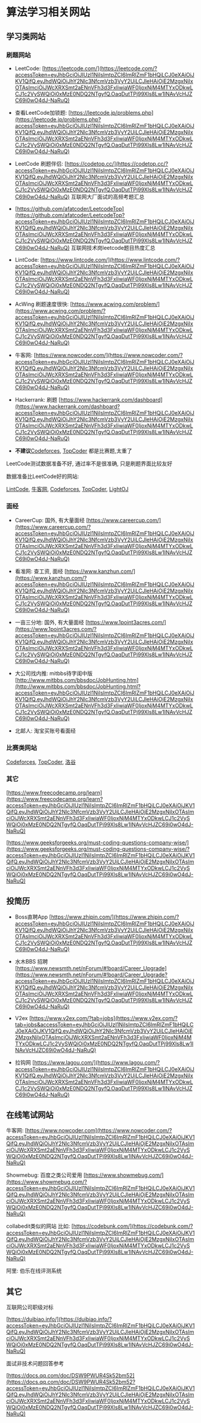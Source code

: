# 算法学习相关网站

## 学习类网站



### 刷题网站

- LeetCode: [https://leetcode.com/](https://leetcode.com/?accessToken=eyJhbGciOiJIUzI1NiIsImtpZCI6ImRlZmF1bHQiLCJ0eXAiOiJKV1QifQ.eyJhdWQiOiJhY2Nlc3NfcmVzb3VyY2UiLCJleHAiOjE2MzgxNjIxOTAsImciOiJWcXRXSmt2aENnVFh3d3FxIiwiaWF0IjoxNjM4MTYxODkwLCJ1c2VySWQiOi0xMzE0NDQ2NTgyfQ.OaqDutTPj99Xls8Lw1INAvVcHJZC69i0wO4dJ-NaRuQ)

- 查看LeetCode加锁题: [https://leetcode.jp/problems.php](https://leetcode.jp/problems.php?accessToken=eyJhbGciOiJIUzI1NiIsImtpZCI6ImRlZmF1bHQiLCJ0eXAiOiJKV1QifQ.eyJhdWQiOiJhY2Nlc3NfcmVzb3VyY2UiLCJleHAiOjE2MzgxNjIxOTAsImciOiJWcXRXSmt2aENnVFh3d3FxIiwiaWF0IjoxNjM4MTYxODkwLCJ1c2VySWQiOi0xMzE0NDQ2NTgyfQ.OaqDutTPj99Xls8Lw1INAvVcHJZC69i0wO4dJ-NaRuQ)

- LeetCode 刷题伴侣: [https://codetop.cc/](https://codetop.cc/?accessToken=eyJhbGciOiJIUzI1NiIsImtpZCI6ImRlZmF1bHQiLCJ0eXAiOiJKV1QifQ.eyJhdWQiOiJhY2Nlc3NfcmVzb3VyY2UiLCJleHAiOjE2MzgxNjIxOTAsImciOiJWcXRXSmt2aENnVFh3d3FxIiwiaWF0IjoxNjM4MTYxODkwLCJ1c2VySWQiOi0xMzE0NDQ2NTgyfQ.OaqDutTPj99Xls8Lw1INAvVcHJZC69i0wO4dJ-NaRuQ) 互联网大厂面试的高频考题汇总

- [https://github.com/afatcoder/LeetcodeTop](https://github.com/afatcoder/LeetcodeTop?accessToken=eyJhbGciOiJIUzI1NiIsImtpZCI6ImRlZmF1bHQiLCJ0eXAiOiJKV1QifQ.eyJhdWQiOiJhY2Nlc3NfcmVzb3VyY2UiLCJleHAiOjE2MzgxNjIxOTAsImciOiJWcXRXSmt2aENnVFh3d3FxIiwiaWF0IjoxNjM4MTYxODkwLCJ1c2VySWQiOi0xMzE0NDQ2NTgyfQ.OaqDutTPj99Xls8Lw1INAvVcHJZC69i0wO4dJ-NaRuQ) 互联网技术岗leetcode题目热度汇总



- LintCode: [https://www.lintcode.com/](https://www.lintcode.com/?accessToken=eyJhbGciOiJIUzI1NiIsImtpZCI6ImRlZmF1bHQiLCJ0eXAiOiJKV1QifQ.eyJhdWQiOiJhY2Nlc3NfcmVzb3VyY2UiLCJleHAiOjE2MzgxNjIxOTAsImciOiJWcXRXSmt2aENnVFh3d3FxIiwiaWF0IjoxNjM4MTYxODkwLCJ1c2VySWQiOi0xMzE0NDQ2NTgyfQ.OaqDutTPj99Xls8Lw1INAvVcHJZC69i0wO4dJ-NaRuQ)

- AcWing 刷题速度很快: [https://www.acwing.com/problem/](https://www.acwing.com/problem/?accessToken=eyJhbGciOiJIUzI1NiIsImtpZCI6ImRlZmF1bHQiLCJ0eXAiOiJKV1QifQ.eyJhdWQiOiJhY2Nlc3NfcmVzb3VyY2UiLCJleHAiOjE2MzgxNjIxOTAsImciOiJWcXRXSmt2aENnVFh3d3FxIiwiaWF0IjoxNjM4MTYxODkwLCJ1c2VySWQiOi0xMzE0NDQ2NTgyfQ.OaqDutTPj99Xls8Lw1INAvVcHJZC69i0wO4dJ-NaRuQ)

- 牛客网: [https://www.nowcoder.com/](https://www.nowcoder.com/?accessToken=eyJhbGciOiJIUzI1NiIsImtpZCI6ImRlZmF1bHQiLCJ0eXAiOiJKV1QifQ.eyJhdWQiOiJhY2Nlc3NfcmVzb3VyY2UiLCJleHAiOjE2MzgxNjIxOTAsImciOiJWcXRXSmt2aENnVFh3d3FxIiwiaWF0IjoxNjM4MTYxODkwLCJ1c2VySWQiOi0xMzE0NDQ2NTgyfQ.OaqDutTPj99Xls8Lw1INAvVcHJZC69i0wO4dJ-NaRuQ)

- Hackerrank: 刷题 [https://www.hackerrank.com/dashboard](https://www.hackerrank.com/dashboard?accessToken=eyJhbGciOiJIUzI1NiIsImtpZCI6ImRlZmF1bHQiLCJ0eXAiOiJKV1QifQ.eyJhdWQiOiJhY2Nlc3NfcmVzb3VyY2UiLCJleHAiOjE2MzgxNjIxOTAsImciOiJWcXRXSmt2aENnVFh3d3FxIiwiaWF0IjoxNjM4MTYxODkwLCJ1c2VySWQiOi0xMzE0NDQ2NTgyfQ.OaqDutTPj99Xls8Lw1INAvVcHJZC69i0wO4dJ-NaRuQ)

- **不建议**[Codeforces](https://codeforces.com/?accessToken=eyJhbGciOiJIUzI1NiIsImtpZCI6ImRlZmF1bHQiLCJ0eXAiOiJKV1QifQ.eyJhdWQiOiJhY2Nlc3NfcmVzb3VyY2UiLCJleHAiOjE2MzgxNjIxOTAsImciOiJWcXRXSmt2aENnVFh3d3FxIiwiaWF0IjoxNjM4MTYxODkwLCJ1c2VySWQiOi0xMzE0NDQ2NTgyfQ.OaqDutTPj99Xls8Lw1INAvVcHJZC69i0wO4dJ-NaRuQ), [TopCoder](https://www.topcoder.com/?accessToken=eyJhbGciOiJIUzI1NiIsImtpZCI6ImRlZmF1bHQiLCJ0eXAiOiJKV1QifQ.eyJhdWQiOiJhY2Nlc3NfcmVzb3VyY2UiLCJleHAiOjE2MzgxNjIxOTAsImciOiJWcXRXSmt2aENnVFh3d3FxIiwiaWF0IjoxNjM4MTYxODkwLCJ1c2VySWQiOi0xMzE0NDQ2NTgyfQ.OaqDutTPj99Xls8Lw1INAvVcHJZC69i0wO4dJ-NaRuQ) 都是比赛题,太重了



LeetCode测试数据准备不好, 通过率不是很准确, 只是刷题界面比较友好

数据准备比LeetCode好的网站:

[LintCode](https://www.lintcode.com/?accessToken=eyJhbGciOiJIUzI1NiIsImtpZCI6ImRlZmF1bHQiLCJ0eXAiOiJKV1QifQ.eyJhdWQiOiJhY2Nlc3NfcmVzb3VyY2UiLCJleHAiOjE2MzgxNjIxOTAsImciOiJWcXRXSmt2aENnVFh3d3FxIiwiaWF0IjoxNjM4MTYxODkwLCJ1c2VySWQiOi0xMzE0NDQ2NTgyfQ.OaqDutTPj99Xls8Lw1INAvVcHJZC69i0wO4dJ-NaRuQ), [牛客网](https://www.nowcoder.com/?accessToken=eyJhbGciOiJIUzI1NiIsImtpZCI6ImRlZmF1bHQiLCJ0eXAiOiJKV1QifQ.eyJhdWQiOiJhY2Nlc3NfcmVzb3VyY2UiLCJleHAiOjE2MzgxNjIxOTAsImciOiJWcXRXSmt2aENnVFh3d3FxIiwiaWF0IjoxNjM4MTYxODkwLCJ1c2VySWQiOi0xMzE0NDQ2NTgyfQ.OaqDutTPj99Xls8Lw1INAvVcHJZC69i0wO4dJ-NaRuQ), [Codeforces](https://codeforces.com/?accessToken=eyJhbGciOiJIUzI1NiIsImtpZCI6ImRlZmF1bHQiLCJ0eXAiOiJKV1QifQ.eyJhdWQiOiJhY2Nlc3NfcmVzb3VyY2UiLCJleHAiOjE2MzgxNjIxOTAsImciOiJWcXRXSmt2aENnVFh3d3FxIiwiaWF0IjoxNjM4MTYxODkwLCJ1c2VySWQiOi0xMzE0NDQ2NTgyfQ.OaqDutTPj99Xls8Lw1INAvVcHJZC69i0wO4dJ-NaRuQ), [TopCoder](https://www.topcoder.com/?accessToken=eyJhbGciOiJIUzI1NiIsImtpZCI6ImRlZmF1bHQiLCJ0eXAiOiJKV1QifQ.eyJhdWQiOiJhY2Nlc3NfcmVzb3VyY2UiLCJleHAiOjE2MzgxNjIxOTAsImciOiJWcXRXSmt2aENnVFh3d3FxIiwiaWF0IjoxNjM4MTYxODkwLCJ1c2VySWQiOi0xMzE0NDQ2NTgyfQ.OaqDutTPj99Xls8Lw1INAvVcHJZC69i0wO4dJ-NaRuQ), [LightOJ](https://lightoj.com/?accessToken=eyJhbGciOiJIUzI1NiIsImtpZCI6ImRlZmF1bHQiLCJ0eXAiOiJKV1QifQ.eyJhdWQiOiJhY2Nlc3NfcmVzb3VyY2UiLCJleHAiOjE2MzgxNjIxOTAsImciOiJWcXRXSmt2aENnVFh3d3FxIiwiaWF0IjoxNjM4MTYxODkwLCJ1c2VySWQiOi0xMzE0NDQ2NTgyfQ.OaqDutTPj99Xls8Lw1INAvVcHJZC69i0wO4dJ-NaRuQ)



### 面经

- CareerCup: 国外, 有大量面经 [https://www.careercup.com/](https://www.careercup.com/?accessToken=eyJhbGciOiJIUzI1NiIsImtpZCI6ImRlZmF1bHQiLCJ0eXAiOiJKV1QifQ.eyJhdWQiOiJhY2Nlc3NfcmVzb3VyY2UiLCJleHAiOjE2MzgxNjIxOTAsImciOiJWcXRXSmt2aENnVFh3d3FxIiwiaWF0IjoxNjM4MTYxODkwLCJ1c2VySWQiOi0xMzE0NDQ2NTgyfQ.OaqDutTPj99Xls8Lw1INAvVcHJZC69i0wO4dJ-NaRuQ)

- 看准网: 查工资, 面经 [https://www.kanzhun.com/](https://www.kanzhun.com/?accessToken=eyJhbGciOiJIUzI1NiIsImtpZCI6ImRlZmF1bHQiLCJ0eXAiOiJKV1QifQ.eyJhdWQiOiJhY2Nlc3NfcmVzb3VyY2UiLCJleHAiOjE2MzgxNjIxOTAsImciOiJWcXRXSmt2aENnVFh3d3FxIiwiaWF0IjoxNjM4MTYxODkwLCJ1c2VySWQiOi0xMzE0NDQ2NTgyfQ.OaqDutTPj99Xls8Lw1INAvVcHJZC69i0wO4dJ-NaRuQ)

- 一亩三分地: 国外, 有大量面经 [https://www.1point3acres.com/](https://www.1point3acres.com/?accessToken=eyJhbGciOiJIUzI1NiIsImtpZCI6ImRlZmF1bHQiLCJ0eXAiOiJKV1QifQ.eyJhdWQiOiJhY2Nlc3NfcmVzb3VyY2UiLCJleHAiOjE2MzgxNjIxOTAsImciOiJWcXRXSmt2aENnVFh3d3FxIiwiaWF0IjoxNjM4MTYxODkwLCJ1c2VySWQiOi0xMzE0NDQ2NTgyfQ.OaqDutTPj99Xls8Lw1INAvVcHJZC69i0wO4dJ-NaRuQ)

- 大公司找内推: mitbbs待字闺中版 [http://www.mitbbs.com/bbsdoc/JobHunting.htm](http://www.mitbbs.com/bbsdoc/JobHunting.html?accessToken=eyJhbGciOiJIUzI1NiIsImtpZCI6ImRlZmF1bHQiLCJ0eXAiOiJKV1QifQ.eyJhdWQiOiJhY2Nlc3NfcmVzb3VyY2UiLCJleHAiOjE2MzgxNjIxOTAsImciOiJWcXRXSmt2aENnVFh3d3FxIiwiaWF0IjoxNjM4MTYxODkwLCJ1c2VySWQiOi0xMzE0NDQ2NTgyfQ.OaqDutTPj99Xls8Lw1INAvVcHJZC69i0wO4dJ-NaRuQ)

- 北邮人: 淘宝买账号看面经



### 比赛类网站

[Codeforces](https://codeforces.com/?accessToken=eyJhbGciOiJIUzI1NiIsImtpZCI6ImRlZmF1bHQiLCJ0eXAiOiJKV1QifQ.eyJhdWQiOiJhY2Nlc3NfcmVzb3VyY2UiLCJleHAiOjE2MzgxNjIxOTAsImciOiJWcXRXSmt2aENnVFh3d3FxIiwiaWF0IjoxNjM4MTYxODkwLCJ1c2VySWQiOi0xMzE0NDQ2NTgyfQ.OaqDutTPj99Xls8Lw1INAvVcHJZC69i0wO4dJ-NaRuQ), [TopCoder](https://www.topcoder.com/?accessToken=eyJhbGciOiJIUzI1NiIsImtpZCI6ImRlZmF1bHQiLCJ0eXAiOiJKV1QifQ.eyJhdWQiOiJhY2Nlc3NfcmVzb3VyY2UiLCJleHAiOjE2MzgxNjIxOTAsImciOiJWcXRXSmt2aENnVFh3d3FxIiwiaWF0IjoxNjM4MTYxODkwLCJ1c2VySWQiOi0xMzE0NDQ2NTgyfQ.OaqDutTPj99Xls8Lw1INAvVcHJZC69i0wO4dJ-NaRuQ), [洛谷](https://www.luogu.com.cn/?accessToken=eyJhbGciOiJIUzI1NiIsImtpZCI6ImRlZmF1bHQiLCJ0eXAiOiJKV1QifQ.eyJhdWQiOiJhY2Nlc3NfcmVzb3VyY2UiLCJleHAiOjE2MzgxNjIxOTAsImciOiJWcXRXSmt2aENnVFh3d3FxIiwiaWF0IjoxNjM4MTYxODkwLCJ1c2VySWQiOi0xMzE0NDQ2NTgyfQ.OaqDutTPj99Xls8Lw1INAvVcHJZC69i0wO4dJ-NaRuQ)



### 其它

[https://www.freecodecamp.org/learn](https://www.freecodecamp.org/learn?accessToken=eyJhbGciOiJIUzI1NiIsImtpZCI6ImRlZmF1bHQiLCJ0eXAiOiJKV1QifQ.eyJhdWQiOiJhY2Nlc3NfcmVzb3VyY2UiLCJleHAiOjE2MzgxNjIxOTAsImciOiJWcXRXSmt2aENnVFh3d3FxIiwiaWF0IjoxNjM4MTYxODkwLCJ1c2VySWQiOi0xMzE0NDQ2NTgyfQ.OaqDutTPj99Xls8Lw1INAvVcHJZC69i0wO4dJ-NaRuQ)

[https://www.geeksforgeeks.org/must-coding-questions-company-wise/](https://www.geeksforgeeks.org/must-coding-questions-company-wise/?accessToken=eyJhbGciOiJIUzI1NiIsImtpZCI6ImRlZmF1bHQiLCJ0eXAiOiJKV1QifQ.eyJhdWQiOiJhY2Nlc3NfcmVzb3VyY2UiLCJleHAiOjE2MzgxNjIxOTAsImciOiJWcXRXSmt2aENnVFh3d3FxIiwiaWF0IjoxNjM4MTYxODkwLCJ1c2VySWQiOi0xMzE0NDQ2NTgyfQ.OaqDutTPj99Xls8Lw1INAvVcHJZC69i0wO4dJ-NaRuQ)



## 投简历

- Boss直聘App [https://www.zhipin.com/](https://www.zhipin.com/?accessToken=eyJhbGciOiJIUzI1NiIsImtpZCI6ImRlZmF1bHQiLCJ0eXAiOiJKV1QifQ.eyJhdWQiOiJhY2Nlc3NfcmVzb3VyY2UiLCJleHAiOjE2MzgxNjIxOTAsImciOiJWcXRXSmt2aENnVFh3d3FxIiwiaWF0IjoxNjM4MTYxODkwLCJ1c2VySWQiOi0xMzE0NDQ2NTgyfQ.OaqDutTPj99Xls8Lw1INAvVcHJZC69i0wO4dJ-NaRuQ)

- 水木BBS 招聘 [https://www.newsmth.net/nForum/#!board/Career_Upgrade](https://www.newsmth.net/nForum/#!board/Career_Upgrade?accessToken=eyJhbGciOiJIUzI1NiIsImtpZCI6ImRlZmF1bHQiLCJ0eXAiOiJKV1QifQ.eyJhdWQiOiJhY2Nlc3NfcmVzb3VyY2UiLCJleHAiOjE2MzgxNjIxOTAsImciOiJWcXRXSmt2aENnVFh3d3FxIiwiaWF0IjoxNjM4MTYxODkwLCJ1c2VySWQiOi0xMzE0NDQ2NTgyfQ.OaqDutTPj99Xls8Lw1INAvVcHJZC69i0wO4dJ-NaRuQ)

- V2ex [https://www.v2ex.com/?tab=jobs](https://www.v2ex.com/?tab=jobs&accessToken=eyJhbGciOiJIUzI1NiIsImtpZCI6ImRlZmF1bHQiLCJ0eXAiOiJKV1QifQ.eyJhdWQiOiJhY2Nlc3NfcmVzb3VyY2UiLCJleHAiOjE2MzgxNjIxOTAsImciOiJWcXRXSmt2aENnVFh3d3FxIiwiaWF0IjoxNjM4MTYxODkwLCJ1c2VySWQiOi0xMzE0NDQ2NTgyfQ.OaqDutTPj99Xls8Lw1INAvVcHJZC69i0wO4dJ-NaRuQ)

- 拉钩网 [https://www.lagou.com/](https://www.lagou.com/?accessToken=eyJhbGciOiJIUzI1NiIsImtpZCI6ImRlZmF1bHQiLCJ0eXAiOiJKV1QifQ.eyJhdWQiOiJhY2Nlc3NfcmVzb3VyY2UiLCJleHAiOjE2MzgxNjIxOTAsImciOiJWcXRXSmt2aENnVFh3d3FxIiwiaWF0IjoxNjM4MTYxODkwLCJ1c2VySWQiOi0xMzE0NDQ2NTgyfQ.OaqDutTPj99Xls8Lw1INAvVcHJZC69i0wO4dJ-NaRuQ)



## 在线笔试网站

牛客网: [https://www.nowcoder.com](https://www.nowcoder.com/?accessToken=eyJhbGciOiJIUzI1NiIsImtpZCI6ImRlZmF1bHQiLCJ0eXAiOiJKV1QifQ.eyJhdWQiOiJhY2Nlc3NfcmVzb3VyY2UiLCJleHAiOjE2MzgxNjIxOTAsImciOiJWcXRXSmt2aENnVFh3d3FxIiwiaWF0IjoxNjM4MTYxODkwLCJ1c2VySWQiOi0xMzE0NDQ2NTgyfQ.OaqDutTPj99Xls8Lw1INAvVcHJZC69i0wO4dJ-NaRuQ)

Showmebug: 百度之类公司爱用 [https://www.showmebug.com/](https://www.showmebug.com/?accessToken=eyJhbGciOiJIUzI1NiIsImtpZCI6ImRlZmF1bHQiLCJ0eXAiOiJKV1QifQ.eyJhdWQiOiJhY2Nlc3NfcmVzb3VyY2UiLCJleHAiOjE2MzgxNjIxOTAsImciOiJWcXRXSmt2aENnVFh3d3FxIiwiaWF0IjoxNjM4MTYxODkwLCJ1c2VySWQiOi0xMzE0NDQ2NTgyfQ.OaqDutTPj99Xls8Lw1INAvVcHJZC69i0wO4dJ-NaRuQ) 

collabedit类似的网站 比如: [https://codebunk.com/](https://codebunk.com/?accessToken=eyJhbGciOiJIUzI1NiIsImtpZCI6ImRlZmF1bHQiLCJ0eXAiOiJKV1QifQ.eyJhdWQiOiJhY2Nlc3NfcmVzb3VyY2UiLCJleHAiOjE2MzgxNjIxOTAsImciOiJWcXRXSmt2aENnVFh3d3FxIiwiaWF0IjoxNjM4MTYxODkwLCJ1c2VySWQiOi0xMzE0NDQ2NTgyfQ.OaqDutTPj99Xls8Lw1INAvVcHJZC69i0wO4dJ-NaRuQ)

阿里: 伯乐在线评测系统



## 其它



互联网公司职级对标

[https://duibiao.info/](https://duibiao.info/?accessToken=eyJhbGciOiJIUzI1NiIsImtpZCI6ImRlZmF1bHQiLCJ0eXAiOiJKV1QifQ.eyJhdWQiOiJhY2Nlc3NfcmVzb3VyY2UiLCJleHAiOjE2MzgxNjIxOTAsImciOiJWcXRXSmt2aENnVFh3d3FxIiwiaWF0IjoxNjM4MTYxODkwLCJ1c2VySWQiOi0xMzE0NDQ2NTgyfQ.OaqDutTPj99Xls8Lw1INAvVcHJZC69i0wO4dJ-NaRuQ)



面试非技术问题回答参考

[https://docs.qq.com/doc/DSW9PWUR4Sk52bm52](https://docs.qq.com/doc/DSW9PWUR4Sk52bm52?accessToken=eyJhbGciOiJIUzI1NiIsImtpZCI6ImRlZmF1bHQiLCJ0eXAiOiJKV1QifQ.eyJhdWQiOiJhY2Nlc3NfcmVzb3VyY2UiLCJleHAiOjE2MzgxNjIxOTAsImciOiJWcXRXSmt2aENnVFh3d3FxIiwiaWF0IjoxNjM4MTYxODkwLCJ1c2VySWQiOi0xMzE0NDQ2NTgyfQ.OaqDutTPj99Xls8Lw1INAvVcHJZC69i0wO4dJ-NaRuQ)



